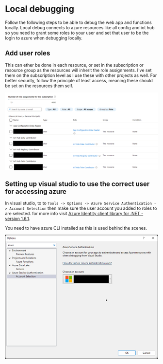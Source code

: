 # Local debugging

Follow the following steps to be able to debug the web app and functions locally. Local debug connects to azure resources like all config and iot hub so you need to grant some roles to your user and set that user to be the login to azure when debugging locally. 

## Add user roles

This can ether be done in each resource, or set in the subscription or resource group as the resources will inherit the role assignments. I've set them on the subscription level as I use these with other projects as well. For better security, follow the principle of least access, meaning these should be set on the resources them self. 

![Roles picture](./Pictures/Azure%20user%20roles.png)


## Setting up visual studio to use the correct user for accessing azure

In visual studio, to to `Tools -> Options -> Azure Service Authentication -> Account Selection` then make sure the user account you added to roles to are selected. for more info visit [Azure Identity client library for .NET - version 1.6.1](https://learn.microsoft.com/en-us/dotnet/api/overview/azure/identity-readme). 

You need to have azure CLI installed as this is used behind the scenes. 

![Azure service authentication in visual studio](./Pictures/Visual%20studio%20azure%20account%20selection.png)